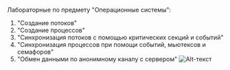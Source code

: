 Лабораторные по предмету "Операционные системы":
1. "Создание потоков"
2. "Создание процессов"
2. "Синхронизация потоков с помощью критических секций и событий"
4. "Синхронизация процессов при помощи событий, мьютексов и семафоров"
5. "Обмен данными по анонимному каналу с сервером"
![Alt-текст](https://i.pinimg.com/originals/61/35/fc/6135fc3aabafc6a1a15f0f456fe79b03.png)
